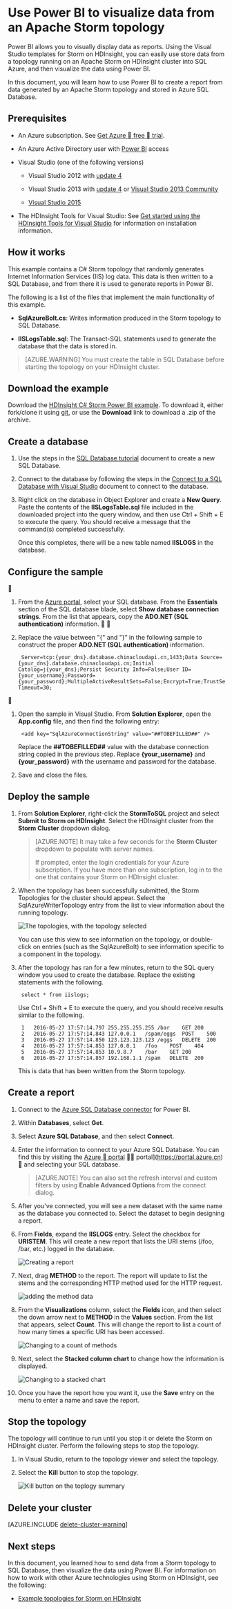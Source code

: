 <properties
 pageTitle="Use Apache Storm with Power BI | Microsoft Azure"
 description="Create a Power BI report using data from a C# topology running on an Apache Storm cluster in HDInsight."
 services="hdinsight"
 documentationCenter=""
 authors="Blackmist"
 manager="paulettm"
 editor="cgronlun"
	tags="azure-portal"/>

<tags
	ms.service="hdinsight"
	ms.date="05/27/2016"
	wacn.date=""/>

# Use Power BI to visualize data from an Apache Storm topology

Power BI allows you to visually display data as reports. Using the Visual Studio templates for Storm on HDInsight, you can easily use store data from a topology running on an Apache Storm on HDInsight cluster into SQL Azure, and then visualize the data using Power BI.

In this document, you will learn how to use Power BI to create a report from data generated by an Apache Storm topology and stored in Azure SQL Database.

## Prerequisites

- An Azure subscription. See [Get Azure  free  trial](/pricing/1rmb-trial/).

* An Azure Active Directory user with [Power BI](https://powerbi.com) access

* Visual Studio (one of the following versions)

    * Visual Studio 2012 with [update 4](http://www.microsoft.com/download/details.aspx?id=39305)

    * Visual Studio 2013 with [update 4](http://www.microsoft.com/download/details.aspx?id=44921) or [Visual Studio 2013 Community](http://download.microsoft.com/download/7/1/B/71BA74D8-B9A0-4E6C-9159-A8335D54437E/vs_community.exe)

    * [Visual Studio 2015](https://www.visualstudio.com/downloads/download-visual-studio-vs.aspx)

* The HDInsight Tools for Visual Studio: See [Get started using the HDInsight Tools for Visual Studio](/documentation/articles/hdinsight-hadoop-visual-studio-tools-get-started/) for information on installation information.

## How it works

This example contains a C# Storm topology that randomly generates Internet Information Services (IIS) log data. This data is then written to a SQL Database, and from there it is used to generate reports in Power BI.

The following is a list of the files that implement the main functionality of this example.

* **SqlAzureBolt.cs**: Writes information produced in the Storm topology to SQL Database.

* **IISLogsTable.sql**: The Transact-SQL statements used to generate the database that the data is stored in.

> [AZURE.WARNING] You must create the table in SQL Database before starting the topology on your HDInsight cluster.

## Download the example

Download the [HDInsight C# Storm Power BI example](https://github.com/Azure-Samples/hdinsight-dotnet-storm-powerbi). To download it, either fork/clone it using [git](http://git-scm.com/), or use the **Download** link to download a .zip of the archive.

## Create a database

1. Use the steps in the [SQL Database tutorial](/documentation/articles/sql-database-get-started/) document to create a new SQL Database.

2. Connect to the database by following the steps in the [Connect to a SQL Database with Visual Studio](/documentation/articles/sql-database-connect-query/) document to connect to the database.

4. Right click on the database in Object Explorer and create a __New Query__. Paste the contents of the __IISLogsTable.sql__ file included in the downloaded project into the query window, and then use Ctrl + Shift + E to execute the query. You should receive a message that the command(s) completed successfully.

    Once this completes, there will be a new table named __IISLOGS__ in the database.

## Configure the sample


1. From the [Azure portal](https://portal.azure.com), select your SQL database. From the __Essentials__ section of the SQL database blade, select __Show database connection strings__. From the list that appears, copy the __ADO.NET (SQL authentication)__ information.


1. Replace the value between "{" and "}" in the following sample to construct the proper __ADO.NET (SQL authentication)__ information.

		Server=tcp:{your_dns}.database.chinacloudapi.cn,1433;Data Source={your_dns}.database.chinacloudapi.cn;Initial Catalog=j{your_dns};Persist Security Info=False;User ID={your_username};Password={your_password};MultipleActiveResultSets=False;Encrypt=True;TrustServerCertificate=False;Connection Timeout=30;


1. Open the sample in Visual Studio. From **Solution Explorer**, open the **App.config** file, and then find the following entry:

        <add key="SqlAzureConnectionString" value="##TOBEFILLED##" />
    
    Replace the __##TOBEFILLED##__ value with the database connection string copied in the previous step. Replace __{your\_username}__ and __{your\_password}__ with the username and password for the database.

2. Save and close the files.

## Deploy the sample

1. From **Solution Explorer**, right-click the **StormToSQL** project and select **Submit to Storm on HDInsight**. Select the HDInsight cluster from the **Storm Cluster** dropdown dialog.

    > [AZURE.NOTE] It may take a few seconds for the **Storm Cluster** dropdown to populate with server names.
    >
    > If prompted, enter the login credentials for your Azure subscription. If you have more than one subscription, log in to the one that contains your Storm on HDInsight cluster.

2. When the topology has been successfully submitted, the Storm Topologies for the cluster should appear. Select the SqlAzureWriterTopology entry from the list to view information about the running topology.

    ![The topologies, with the topology selected](./media/hdinsight-storm-power-bi-topology/topologyview.png)

    You can use this view to see information on the topology, or double-click on entries (such as the SqlAzureBolt) to see information specific to a component in the topology.

3. After the topology has ran for a few minutes, return to the SQL query window you used to create the database. Replace the existing statements with the following.

        select * from iislogs;
    
    Use Ctrl + Shift + E to execute the query, and you should receive results similar to the following.
    
        1	2016-05-27 17:57:14.797	255.255.255.255	/bar	GET	200
        2	2016-05-27 17:57:14.843	127.0.0.1	/spam/eggs	POST	500
        3	2016-05-27 17:57:14.850	123.123.123.123	/eggs	DELETE	200
        4	2016-05-27 17:57:14.853	127.0.0.1	/foo	POST	404
        5	2016-05-27 17:57:14.853	10.9.8.7	/bar	GET	200
        6	2016-05-27 17:57:14.857	192.168.1.1	/spam	DELETE	200

    This is data that has been written from the Storm topology.

## Create a report

1. Connect to the [Azure SQL Database connector](https://app.powerbi.com/getdata/bigdata/azure-sql-database-with-live-connect) for Power BI.

2. Within __Databases__, select __Get__.

3. Select __Azure SQL Database__, and then select __Connect__.

4. Enter the information to connect to your Azure SQL Database. You can find this by visiting the [Azure  portal](https://portal.azure.com)  portal](https://portal.azure.cn)  and selecting your SQL database.

    > [AZURE.NOTE] You can also set the refresh interval and custom filters by using __Enable Advanced Options__ from the connect dialog.

5. After you've connected, you will see a new dataset with the same name as the database you connected to. Select the dataset to begin designing a report.

3. From __Fields__, expand the __IISLOGS__ entry. Select the checkbox for __URISTEM__. This will create a new report that lists the URI stems (/foo, /bar, etc.) logged in the database.

    ![Creating a report](./media/hdinsight-storm-power-bi-topology/createreport.png)

5. Next, drag __METHOD__ to the report. The report will update to list the stems and the corresponding HTTP method used for the HTTP request.

    ![adding the method data](./media/hdinsight-storm-power-bi-topology/uristemandmethod.png)

4. From the __Visualizations__ column, select the __Fields__ icon, and then select the down arrow next to __METHOD__ in the __Values__ section. From the list that appears, select __Count__. This will change the report to list a count of how many times a specific URI has been accessed.

    ![Changing to a count of methods](./media/hdinsight-storm-power-bi-topology/count.png)

6. Next, select the __Stacked column chart__ to change how the information is displayed.

    ![Changing to a stacked chart](./media/hdinsight-storm-power-bi-topology/stackedcolumn.png)

7. Once you have the report how you want it, use the __Save__ entry on the menu to enter a name and save the report.

## Stop the topology

The topology will continue to run until you stop it or delete the Storm on HDInsight cluster. Perform the following steps to stop the topology.

1. In Visual Studio, return to the topology viewer and select the topology.

2. Select the **Kill** button to stop the topology.

    ![Kill button on the toplogy summary](./media/hdinsight-storm-power-bi-topology/killtopology.png)

## Delete your cluster

[AZURE.INCLUDE [delete-cluster-warning](../includes/hdinsight-delete-cluster-warning.md)]

## Next steps

In this document, you learned how to send data from a Storm topology to SQL Database, then visualize the data using Power BI. For information on how to work with other Azure technologies using Storm on HDInsight, see the following:

* [Example topologies for Storm on HDInsight](/documentation/articles/hdinsight-storm-example-topology/)
